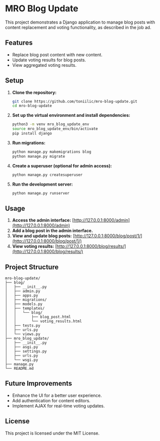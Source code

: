 # MRO Blog Update

This project demonstrates a Django application to manage blog posts with content replacement and voting functionality, as described in the job ad.

## Features

- Replace blog post content with new content.
- Update voting results for blog posts.
- View aggregated voting results.

## Setup

1. **Clone the repository:**

    ```bash
    git clone https://github.com/toniilic/mro-blog-update.git
    cd mro-blog-update
    ```

2. **Set up the virtual environment and install dependencies:**

    ```bash
    python3 -m venv mro_blog_update_env
    source mro_blog_update_env/bin/activate
    pip install django
    ```

3. **Run migrations:**

    ```bash
    python manage.py makemigrations blog
    python manage.py migrate
    ```

4. **Create a superuser (optional for admin access):**

    ```bash
    python manage.py createsuperuser
    ```

5. **Run the development server:**

    ```bash
    python manage.py runserver
    ```

## Usage

1. **Access the admin interface:** [http://127.0.0.1:8000/admin](http://127.0.0.1:8000/admin)
2. **Add a blog post in the admin interface.**
3. **View and update blog posts:** [http://127.0.0.1:8000/blog/post/1/](http://127.0.0.1:8000/blog/post/1/)
4. **View voting results:** [http://127.0.0.1:8000/blog/results/](http://127.0.0.1:8000/blog/results/)

## Project Structure

```
mro-blog-update/
├── blog/
│   ├── __init__.py
│   ├── admin.py
│   ├── apps.py
│   ├── migrations/
│   ├── models.py
│   ├── templates/
│   │   └── blog/
│   │       ├── blog_post.html
│   │       └── voting_results.html
│   ├── tests.py
│   ├── urls.py
│   └── views.py
├── mro_blog_update/
│   ├── __init__.py
│   ├── asgi.py
│   ├── settings.py
│   ├── urls.py
│   └── wsgi.py
├── manage.py
└── README.md
```

## Future Improvements

- Enhance the UI for a better user experience.
- Add authentication for content editors.
- Implement AJAX for real-time voting updates.

## License

This project is licensed under the MIT License.

